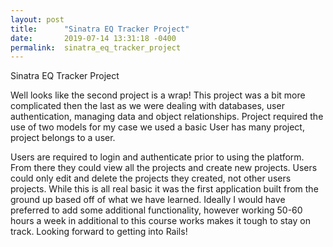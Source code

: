 ```yaml
---
layout: post
title:      "Sinatra EQ Tracker Project"
date:       2019-07-14 13:31:18 -0400
permalink:  sinatra_eq_tracker_project
---
```


Sinatra EQ Tracker Project


Well looks like the second project is a wrap! This project was a bit more complicated then the last as we were dealing with databases, user authentication, managing data and object relationships. Project required the use of two models for my case we used a basic User has many project, project belongs to a user. 

Users are required to login and authenticate prior to using the platform. From there they could view all the projects and create new projects. Users could only edit and delete the projects they created, not other users projects. While this is all real basic it was the first application built from the ground up based off of what we have learned. Ideally I would have preferred to add some additional functionality, however working 50-60 hours a week in additional to this course works makes it tough to stay on track. Looking forward to getting into Rails!


